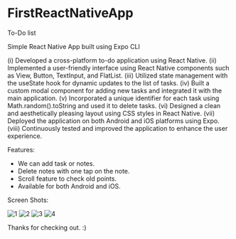 # FirstReactNativeApp
To-Do list

Simple React Native App built using Expo CLI

(i) Developed a cross-platform to-do application using React Native.
(ii) Implemented a user-friendly interface using React Native components such as View, Button, TextInput, and FlatList.
(iii) Utilized state management with the useState hook for dynamic updates to the list of tasks.
(iv) Built a custom modal component for adding new tasks and integrated it with the main application.
(v) Incorporated a unique identifier for each task using Math.random().toString and used it to delete tasks.
(vi) Designed a clean and aesthetically pleasing layout using CSS styles in React Native.
(vii) Deployed the application on both Android and iOS platforms using Expo.
(viii) Continuously tested and improved the application to enhance the user experience.

Features:
* We can add task or notes.
* Delete notes with one tap on the note.
* Scroll feature to check old points.
* Available for both Android and iOS.
 
Screen Shots:

![1](https://user-images.githubusercontent.com/73604885/218127484-da446cc2-3c28-4508-857c-bad2885b40ab.PNG)
![2](https://user-images.githubusercontent.com/73604885/218127526-d9f0d9e7-e347-4e63-a1bc-1f6e2855a250.PNG)
![3](https://user-images.githubusercontent.com/73604885/218127536-de313b2e-9e0a-44f4-a3c0-71f5f3ea0303.PNG)
![4](https://user-images.githubusercontent.com/73604885/218127541-9d70b023-ad89-4cbc-bf87-ad51c5b2cd1c.PNG)

Thanks for checking out. :)
